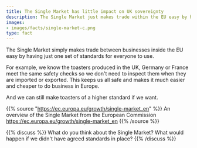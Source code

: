 ```yaml
---
title: The Single Market has little impact on UK sovereignty
description: The Single Market just makes trade within the EU easy by having one set of standards. How will Brexit affect you?
images:
- images/facts/single-market-c.png
type: fact
---
```


The Single Market simply makes trade between businesses inside the EU easy by having just one set of standards for everyone to use.

For example, we know the toasters produced in the UK, Germany or France meet the same safety checks so we don't need to inspect them when they are imported or exported. This keeps us all safe and makes it much easier and cheaper to do business in Europe.

And we can still make toasters of a higher standard if we want.

{{% source "https://ec.europa.eu/growth/single-market_en" %}}
An overview of the Single Market from the European Commission
https://ec.europa.eu/growth/single-market_en
{{% /source %}}

{{% discuss %}}
What do you think about the Single Market? What would happen if we didn't have agreed standards in place?
{{% /discuss %}}
